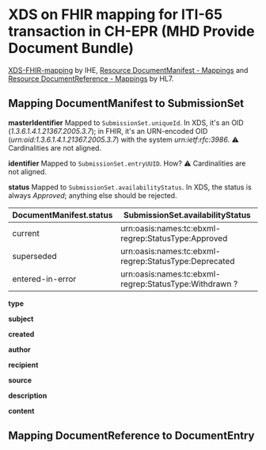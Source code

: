# XDS on FHIR mapping for ITI-65 transaction in CH-EPR (MHD Provide Document Bundle)

[XDS-FHIR-mapping](https://wiki.ihe.net/index.php/XDS-FHIR-mapping "XDS-FHIR-mapping") by IHE, [Resource DocumentManifest - Mappings](https://www.hl7.org/fhir/documentmanifest-mappings.html "Resource DocumentManifest - Mappings") and [Resource DocumentReference - Mappings](https://www.hl7.org/fhir/documentreference-mappings.html "Resource DocumentReference - Mappings") by HL7.

## Mapping DocumentManifest to SubmissionSet

**masterIdentifier**
Mapped to `SubmissionSet.uniqueId`. In XDS, it's an OID (*1.3.6.1.4.1.21367.2005.3.7*); in FHIR, it's an URN-encoded OID (*urn:oid:1.3.6.1.4.1.21367.2005.3.7*) with the system *urn:ietf:rfc:3986*.
:warning: Cardinalities are not aligned.

**identifier**
Mapped to `SubmissionSet.entryUUID`. How?
:warning: Cardinalities are not aligned.

**status**
Mapped to `SubmissionSet.availabilityStatus`. In XDS, the status is always *Approved*; anything else should be rejected.

| DocumentManifest.status | SubmissionSet.availabilityStatus |
| ------------ | ------------ |
| current | urn:oasis:names:tc:ebxml-regrep:StatusType:Approved |
| superseded | urn:oasis:names:tc:ebxml-regrep:StatusType:Deprecated |
| entered-in-error | urn:oasis:names:tc:ebxml-regrep:StatusType:Withdrawn ? |

**type**

**subject**

**created**

**author**

**recipient**

**source**

**description**

**content**

## Mapping DocumentReference to DocumentEntry

